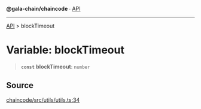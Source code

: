 **@gala-chain/chaincode** ∙ [API](../exports.md)

***

[API](../exports.md) > blockTimeout

# Variable: blockTimeout

> **`const`** **blockTimeout**: `number`

## Source

[chaincode/src/utils/utils.ts:34](https://github.com/GalaChain/sdk/blob/bcbbb18/chaincode/src/utils/utils.ts#L34)
